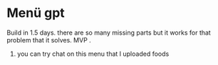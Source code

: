 # Menü gpt

Build in 1.5 days. there are so many missing parts but it works for that problem that it solves. MVP 
.
1. you can try chat on this menu that I uploaded foods
